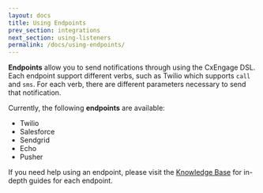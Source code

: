 ```yaml
---
layout: docs
title: Using Endpoints
prev_section: integrations
next_section: using-listeners
permalink: /docs/using-endpoints/
---
```


**Endpoints** allow you to send notifications through using the CxEngage DSL. Each
endpoint support different verbs, such as Twilio which supports `call` and
`sms`. For each verb, there are different parameters necessary to send that
notification.

Currently, the following **endpoints** are available:

* Twilio
* Salesforce
* Sendgrid
* Echo
* Pusher

If you need help using an endpoint, please visit the [Knowledge
Base](https://cxengage.zendesk.com/hc/en-us/sections/200181297-Endpoints) for in-depth guides for each endpoint.
